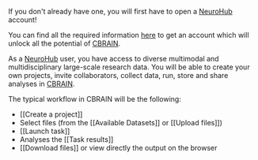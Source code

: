 If you don't already have one, you will first have to open a [NeuroHub](https://neurohub.ca/) account!

You can find all the required information [here](https://github.com/neurohub/neurohub_documentation/wiki/1.1.Get-a-NeuroHub-account) to get an account which will unlock all the potential of [CBRAIN](https://portal.cbrain.mcgill.ca/login).

As a [NeuroHub](https://neurohub.ca/) user, you have access to diverse multimodal and multidisciplinary large-scale research data. You will be able to create your own projects, invite collaborators, collect data, run, store and share analyses in [CBRAIN](https://cbrain.ca/).

The typical workflow in CBRAIN will be the following:

* [[Create a project]]
* Select files (from the [[Available Datasets]] or [[Upload files]]) 
* [[Launch task]] 
* Analyses the [[Task results]] 
* [[Download files]] or view directly the output on the browser 